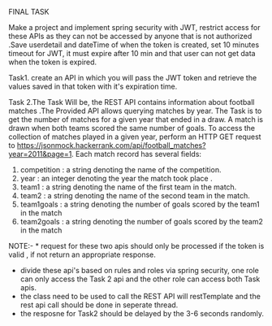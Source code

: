 FINAL TASK

Make a project and implement spring security with JWT, restrict access for these APIs as they
can not be accessed by anyone that is not authorized .Save userdetail and dateTime of when the
token is created, set 10 minutes timeout for JWT, it must expire after 10 min and that user can
not get data when the token is expired.

Task1. create an API in which you will pass the JWT token and retrieve the values
saved in that token with it's expiration time.

Task 2.The Task Will be, the REST API contains information about football matches
.The Provided API allows querying matches by year. The Task is to get the number of
matches for a given year that ended in a draw. A match is drawn when both teams
scored the same number of goals.
To access the collection of matches played in a given year, perform an HTTP GET
request to
https://jsonmock.hackerrank.com/api/football_matches?year=2011&page=1.
Each match record has several fields:
1. competition : a string denoting the name of the competition.
2. year : an integer denoting the year the match took place .
3. team1 : a string denoting the name of the first team in the match.
4. team2 : a string denoting the name of the second team in the match.
5. team1goals : a string denoting the number of goals scored by the team1 in the
match
5. team2goals : a string denoting the number of goals scored by the team2 in the
match

NOTE:- * request for these two apis should only be processed if the token is valid , if
not return an appropriate response.
* divide these api's based on rules and roles via spring security, one role can
only access the Task 2 api and the other role can access both Task apis.
* the class need to be used to call the REST API will restTemplate and the
rest api call should be done in seperate thread.
* the resposne for Task2 should be delayed by the 3-6 seconds randomly.
